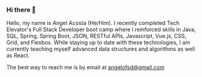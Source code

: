 ### Hi there 👋

<!--
**angelofsd/angelofsd** is a ✨ _special_ ✨ repository because its `README.md` (this file) appears on your GitHub profile.

Here are some ideas to get you started:

- 🔭 I’m currently working on ...
- 🌱 I’m currently learning ...
- 👯 I’m looking to collaborate on ...
- 🤔 I’m looking for help with ...
- 💬 Ask me about ...
- 📫 How to reach me: ...
- 😄 Pronouns: ...
- ⚡ Fun fact: ...
-->
 Hello, my name is Angel Acosta (He/Him). I recently completed Tech Elevator's Full Stack Developer boot camp where I reinforced skills in Java, SQL, Spring, Spring Boot, JSON, RESTful APIs, Javascript, Vue.js, CSS, Grid, and Flexbox. While staying up to date with these technologies, I am currently teaching myself advanced data structures and algorithms as well as React.

 The best way to reach me is by email at angelofsd@gmail.com
